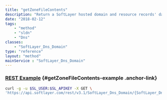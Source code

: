 ```yaml
---
title: "getZoneFileContents"
description: "Return a SoftLayer hosted domain and resource records' data formatted as zone file. "
date: "2018-02-12"
tags:
    - "method"
    - "sldn"
    - "Dns"
classes:
    - "SoftLayer_Dns_Domain"
type: "reference"
layout: "method"
mainService : "SoftLayer_Dns_Domain"
---
```


### [REST Example](#getZoneFileContents-example) <a href="/article/rest/"><i class="fas fa-question"></i></a> {#getZoneFileContents-example .anchor-link} 
```bash
curl -g -u $SL_USER:$SL_APIKEY -X GET \
'https://api.softlayer.com/rest/v3.1/SoftLayer_Dns_Domain/{SoftLayer_Dns_DomainID}/getZoneFileContents'
```
